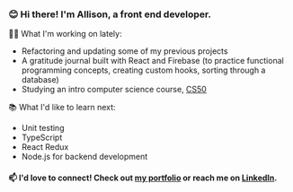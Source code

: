 <!--
**allisonvilla/allisonvilla** is a ✨ _special_ ✨ repository because its `README.md` (this file) appears on your GitHub profile.

Here are some ideas to get you started:

- 🔭 I’m currently working on ...
- 🌱 I’m currently learning ...
- 👯 I’m looking to collaborate on ...
- 🤔 I’m looking for help with ...
- 💬 Ask me about ...
- 📫 How to reach me: ...
- 😄 Pronouns: ...
- ⚡ Fun fact: ...
-->

### 😊 Hi there! I'm Allison, a front end developer.

👩‍💻 What I'm working on lately:
- Refactoring and updating some of my previous projects
- A gratitude journal built with React and Firebase (to practice functional programming concepts, creating custom hooks, sorting through a database)
- Studying an intro computer science course, [CS50](https://cs50.harvard.edu/x/2022/ "CS50")

📚 What I'd like to learn next:
- Unit testing
- TypeScript
- React Redux
- Node.js for backend development

#### 📫 I'd love to connect! Check out [my portfolio](https://allisonv.dev/ "Link to my portfolio") or reach me on [LinkedIn](https://www.linkedin.com/in/allisonvilla/ "Link to my LinkedIn profile"). 
